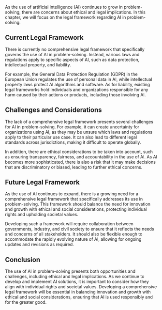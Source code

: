 
As the use of artificial intelligence (AI) continues to grow in problem-solving, there are concerns about ethical and legal implications. In this chapter, we will focus on the legal framework regarding AI in problem-solving.

Current Legal Framework
-----------------------

There is currently no comprehensive legal framework that specifically governs the use of AI in problem-solving. Instead, various laws and regulations apply to specific aspects of AI, such as data protection, intellectual property, and liability.

For example, the General Data Protection Regulation (GDPR) in the European Union regulates the use of personal data in AI, while intellectual property laws protect AI algorithms and software. As for liability, existing legal frameworks hold individuals and organizations responsible for any harm caused by their actions or products, including those involving AI.

Challenges and Considerations
-----------------------------

The lack of a comprehensive legal framework presents several challenges for AI in problem-solving. For example, it can create uncertainty for organizations using AI, as they may be unsure which laws and regulations apply to their particular use case. It can also lead to different legal standards across jurisdictions, making it difficult to operate globally.

In addition, there are ethical considerations to be taken into account, such as ensuring transparency, fairness, and accountability in the use of AI. As AI becomes more sophisticated, there is also a risk that it may make decisions that are discriminatory or biased, leading to further ethical concerns.

Future Legal Framework
----------------------

As the use of AI continues to expand, there is a growing need for a comprehensive legal framework that specifically addresses its use in problem-solving. This framework should balance the need for innovation and growth with ethical and social considerations, protecting individual rights and upholding societal values.

Developing such a framework will require collaboration between governments, industry, and civil society to ensure that it reflects the needs and concerns of all stakeholders. It should also be flexible enough to accommodate the rapidly evolving nature of AI, allowing for ongoing updates and revisions as required.

Conclusion
----------

The use of AI in problem-solving presents both opportunities and challenges, including ethical and legal implications. As we continue to develop and implement AI solutions, it is important to consider how they align with individual rights and societal values. Developing a comprehensive legal framework will be essential in balancing innovation and growth with ethical and social considerations, ensuring that AI is used responsibly and for the greater good.
